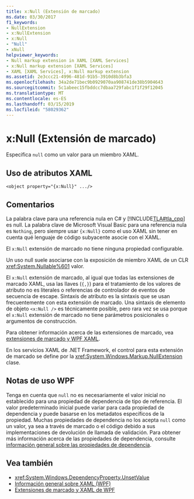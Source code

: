 ```yaml
---
title: x:Null (Extensión de marcado)
ms.date: 03/30/2017
f1_keywords:
- NullExtension
- x:NullExtension
- x:Null
- "Null"
- xNull
helpviewer_keywords:
- Null markup extension in XAML [XAML Services]
- x:Null markup extension [XAML Services]
- XAML [XAML Services], x:Null markup extension
ms.assetid: 2e3ccc21-4996-481d-91b5-3910d8b3bfa3
ms.openlocfilehash: 34a2de71bec9b0929070aa908741de38b5904643
ms.sourcegitcommit: 5c1abeec15fbddcc7dbaa729fabc1f1f29f12045
ms.translationtype: MT
ms.contentlocale: es-ES
ms.lasthandoff: 03/15/2019
ms.locfileid: "58029362"
---
```

# <a name="xnull-markup-extension"></a>x:Null (Extensión de marcado)
Especifica `null` como un valor para un miembro XAML.  
  
## <a name="xaml-attribute-usage"></a>Uso de atributos XAML  
  
```xaml  
<object property="{x:Null}" .../>  
```  
  
## <a name="remarks"></a>Comentarios  
 La palabra clave para una referencia nula en C# y [!INCLUDE[TLA#tla_cpp](../../../includes/tlasharptla-cpp-md.md)] es null. La palabra clave de Microsoft Visual Basic para una referencia nula es `Nothing`, pero siempre usar `{x:Null}` como el uso XAML sin tener en cuenta qué lenguaje de código subyacente asocie con el XAML.  
  
 El `x:Null` extensión de marcado no tiene ninguna propiedad configurable.  
  
 Un uso null suele asociarse con la exposición de miembro XAML de un CLR <xref:System.Nullable%601> valor.  
  
 El `x:Null` extensión de marcado, al igual que todas las extensiones de marcado XAML, usa las llaves (`{,}`) para el tratamiento de los valores de atributo no es literales o referencias de controlador de eventos de secuencia de escape. Sintaxis de atributo es la sintaxis que se usan frecuentemente con esta extensión de marcado. Una sintaxis de elemento de objeto `<x:Null />` es técnicamente posible, pero rara vez se usa porque el `x:Null` extensión de marcado no tiene parámetros posicionales o argumentos de construcción.  
  
 Para obtener información acerca de las extensiones de marcado, vea [extensiones de marcado y WPF XAML](../wpf/advanced/markup-extensions-and-wpf-xaml.md).  
  
 En los servicios XAML de .NET Framework, el control para esta extensión de marcado se define por la <xref:System.Windows.Markup.NullExtension> clase.  
  
## <a name="wpf-usage-notes"></a>Notas de uso WPF  
 Tenga en cuenta que `null` no es necesariamente el valor inicial no establecido para una propiedad de dependencia de tipo de referencia. El valor predeterminado inicial puede variar para cada propiedad de dependencia y puede basarse en los metadatos específicos de la propiedad. Muchas propiedades de dependencia no los acepta `null` como un valor, ya sea a través de marcado o el código debido a sus implementaciones de devolución de llamada de validación. Para obtener más información acerca de las propiedades de dependencia, consulte [información general sobre las propiedades de dependencia](../wpf/advanced/dependency-properties-overview.md).  
  
## <a name="see-also"></a>Vea también
- <xref:System.Windows.DependencyProperty.UnsetValue>
- [Información general sobre XAML (WPF)](../wpf/advanced/xaml-overview-wpf.md)
- [Extensiones de marcado y XAML de WPF](../wpf/advanced/markup-extensions-and-wpf-xaml.md)
